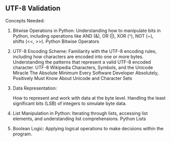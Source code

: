 ## UTF-8 Validation  

Concepts Needed:
1. Bitwise Operations in Python:
    Understanding how to manipulate bits in Python, including operations like AND (&), OR (|), XOR (^), NOT (~), shifts (<<, >>).
    Python Bitwise Operators
2. UTF-8 Encoding Scheme:
    Familiarity with the UTF-8 encoding rules, including how characters are encoded into one or more bytes.
    Understanding the patterns that represent a valid UTF-8 encoded character.
    UTF-8 Wikipedia
    Characters, Symbols, and the Unicode Miracle
    The Absolute Minimum Every Software Developer Absolutely, Positively Must Know About Unicode and Character Sets
3. Data Representation:

    How to represent and work with data at the byte level.
    Handling the least significant bits (LSB) of integers to simulate byte data.
4. List Manipulation in Python:
    Iterating through lists, accessing list elements, and understanding list comprehensions.
    Python Lists
5. Boolean Logic:
    Applying logical operations to make decisions within the program.
